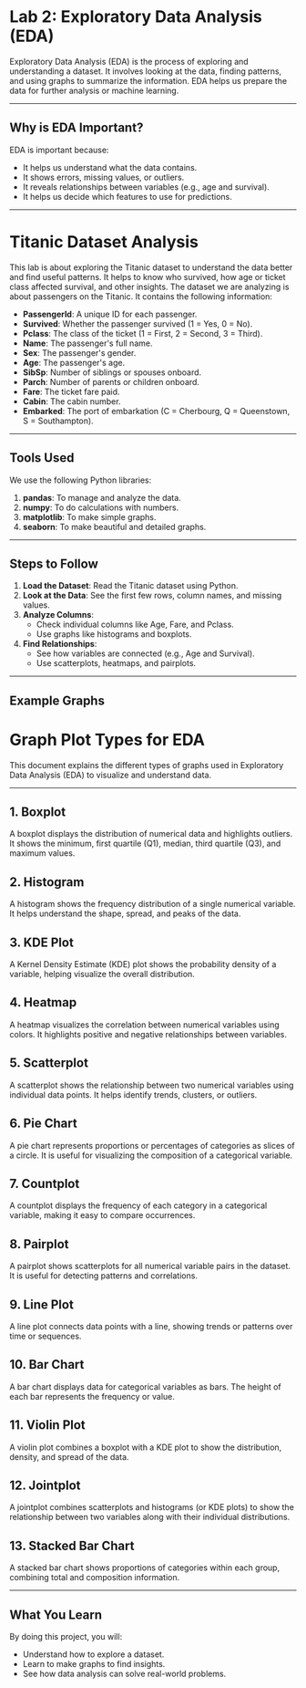 # Lab 2: Exploratory Data Analysis (EDA)

Exploratory Data Analysis (EDA) is the process of exploring and understanding a dataset. It involves looking at the data, finding patterns, and using graphs to summarize the information. EDA helps us prepare the data for further analysis or machine learning.

---

## Why is EDA Important?

EDA is important because:
- It helps us understand what the data contains.
- It shows errors, missing values, or outliers.
- It reveals relationships between variables (e.g., age and survival).
- It helps us decide which features to use for predictions.

---

# Titanic Dataset Analysis

This lab is about exploring the Titanic dataset to understand the data better and find useful patterns. It helps to know who survived, how age or ticket class affected survival, and other insights.
The dataset we are analyzing is about passengers on the Titanic. It contains the following information:
- **PassengerId**: A unique ID for each passenger.
- **Survived**: Whether the passenger survived (1 = Yes, 0 = No).
- **Pclass**: The class of the ticket (1 = First, 2 = Second, 3 = Third).
- **Name**: The passenger's full name.
- **Sex**: The passenger's gender.
- **Age**: The passenger's age.
- **SibSp**: Number of siblings or spouses onboard.
- **Parch**: Number of parents or children onboard.
- **Fare**: The ticket fare paid.
- **Cabin**: The cabin number.
- **Embarked**: The port of embarkation (C = Cherbourg, Q = Queenstown, S = Southampton).

---

## Tools Used

We use the following Python libraries:
1. **pandas**: To manage and analyze the data.
2. **numpy**: To do calculations with numbers.
3. **matplotlib**: To make simple graphs.
4. **seaborn**: To make beautiful and detailed graphs.

---

## Steps to Follow

1. **Load the Dataset**: Read the Titanic dataset using Python.
2. **Look at the Data**: See the first few rows, column names, and missing values.
3. **Analyze Columns**:
   - Check individual columns like Age, Fare, and Pclass.
   - Use graphs like histograms and boxplots.
4. **Find Relationships**:
   - See how variables are connected (e.g., Age and Survival).
   - Use scatterplots, heatmaps, and pairplots.

---

## Example Graphs

# Graph Plot Types for EDA

This document explains the different types of graphs used in Exploratory Data Analysis (EDA) to visualize and understand data.

---

## 1. Boxplot
A boxplot displays the distribution of numerical data and highlights outliers. It shows the minimum, first quartile (Q1), median, third quartile (Q3), and maximum values.

## 2. Histogram
A histogram shows the frequency distribution of a single numerical variable. It helps understand the shape, spread, and peaks of the data.

## 3. KDE Plot
A Kernel Density Estimate (KDE) plot shows the probability density of a variable, helping visualize the overall distribution.

## 4. Heatmap
A heatmap visualizes the correlation between numerical variables using colors. It highlights positive and negative relationships between variables.

## 5. Scatterplot
A scatterplot shows the relationship between two numerical variables using individual data points. It helps identify trends, clusters, or outliers.

## 6. Pie Chart
A pie chart represents proportions or percentages of categories as slices of a circle. It is useful for visualizing the composition of a categorical variable.

## 7. Countplot
A countplot displays the frequency of each category in a categorical variable, making it easy to compare occurrences.

## 8. Pairplot
A pairplot shows scatterplots for all numerical variable pairs in the dataset. It is useful for detecting patterns and correlations.

## 9. Line Plot
A line plot connects data points with a line, showing trends or patterns over time or sequences.

## 10. Bar Chart
A bar chart displays data for categorical variables as bars. The height of each bar represents the frequency or value.

## 11. Violin Plot
A violin plot combines a boxplot with a KDE plot to show the distribution, density, and spread of the data.

## 12. Jointplot
A jointplot combines scatterplots and histograms (or KDE plots) to show the relationship between two variables along with their individual distributions.

## 13. Stacked Bar Chart
A stacked bar chart shows proportions of categories within each group, combining total and composition information.

---

## What You Learn

By doing this project, you will:
- Understand how to explore a dataset.
- Learn to make graphs to find insights.
- See how data analysis can solve real-world problems.

